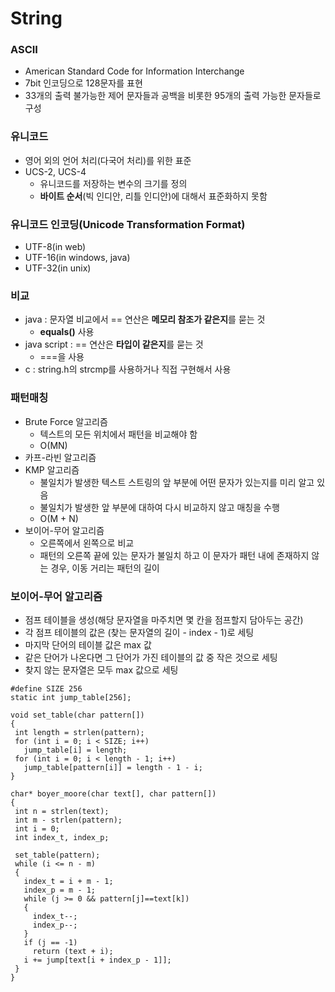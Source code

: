 # String

### ASCII
- American Standard Code for Information Interchange
- 7bit 인코딩으로 128문자를 표현
- 33개의 출력 불가능한 제어 문자들과 공백을 비롯한 95개의 출력 가능한 문자들로 구성

### 유니코드
- 영어 외의 언어 처리(다국어 처리)를 위한 표준
- UCS-2, UCS-4
  - 유니코드를 저장하는 변수의 크기를 정의
  - **바이트 순서**(빅 인디안, 리틀 인디안)에 대해서 표준화하지 못함
  
### 유니코드 인코딩(Unicode Transformation Format)
- UTF-8(in web) 
- UTF-16(in windows, java)
- UTF-32(in unix)

### 비교
- java : 문자열 비교에서 == 연산은 **메모리 참조가 같은지**를 묻는 것
  - **equals()** 사용
- java script : == 연산은 **타입이 같은지**를 묻는 것
  - ===을 사용
- c : string.h의 strcmp를 사용하거나 직접 구현해서 사용
 
 ### 패턴매칭
- Brute Force 알고리즘
  - 텍스트의 모든 위치에서 패턴을 비교해야 함
  - O(MN)
- 카프-라빈 알고리즘
- KMP 알고리즘
  - 불일치가 발생한 텍스트 스트링의 앞 부분에 어떤 문자가 있는지를 미리 알고 있음
  - 불일치가 발생한 앞 부분에 대하여 다시 비교하지 않고 매칭을 수행
  - O(M + N)
- 보이어-무어 알고리즘
  - 오른쪽에서 왼쪽으로 비교
  - 패턴의 오른쪽 끝에 있는 문자가 불일치 하고 이 문자가 패턴 내에 존재하지 않는 경우, 이동 거리는 패턴의 길이
  
### 보이어-무어 알고리즘
- 점프 테이블을 생성(해당 문자열을 마주치면 몇 칸을 점프할지 담아두는 공간)
- 각 점프 테이블의 값은 (찾는 문자열의 길이 - index - 1)로 세팅
- 마지막 단어의 테이블 값은 max 값 
- 같은 단어가 나온다면 그 단어가 가진 테이블의 값 중 작은 것으로 세팅
- 찾지 않는 문자열은 모두 max 값으로 세팅
 ``` 
#define SIZE 256
static int jump_table[256];

void set_table(char pattern[])
{
  int length = strlen(pattern);
  for (int i = 0; i < SIZE; i++)
    jump_table[i] = length;
  for (int i = 0; i < length - 1; i++)
    jump_table[pattern[i]] = length - 1 - i;
}

char* boyer_moore(char text[], char pattern[])
{
  int n = strlen(text);
  int m - strlen(pattern);
  int i = 0;
  int index_t, index_p;
  
  set_table(pattern);
  while (i <= n - m)
  {
    index_t = i + m - 1;
    index_p = m - 1;
    while (j >= 0 && pattern[j]==text[k])
    {
      index_t--;
      index_p--;
    }
    if (j == -1)
      return (text + i);
    i += jump[text[i + index_p - 1]];
  }
}
 ```
